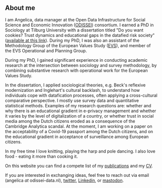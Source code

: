 ## About me
I am Angelica, data manager at the Open Data Infrastructure for Social Science and Economic Innovation ([ODISSEI](https://odissei-data.nl/en/)) consortium. I earned a PhD in Sociology at Tilburg University with a dissertation titled "Do you want cookies? Trust dynamics and educational gaps in the datafied risk society" ([available at this link](https://doi.org/10.26116/et28-vc69)). During my PhD, I was also an assistant of the Methodology Group of the European Values Study ([EVS](https://europeanvaluesstudy.eu/)), and member of the EVS Operational and Planning Group. 

During my PhD, I gained significant experience in conducting academic research at the intersection between sociology and survey methodology, by combining substantive research with operational work for the European Values Study. 

In the dissertation, I applied sociological theories, e.g. Beck's reflexive modernization and Inglehart's cultural backlash, to understand how individuals cope with datafication processes, often applying a cross-cultural comparative perspective. I mostly use survey data and quantitative statistical methods. Examples of my research questions are: whether and why there is an educational gradient in e-privacy management and whether it varies by the level of digitalization of a country, or whether trust in social media among the Dutch citizens eroded as a consequence of the Cambridge Analytica scandal. At the moment, I am working on a paper on the acceptability of a Covid-19 passport among the Dutch citizens, and on the educational gradient in acceptance of surveillance among European citizens.

In my free time I love knitting, playing the harp and pole dancing. I also love food - eating it more than cooking it.

On this website you can find a compete list of my [publications](/publications/) and my [CV](/cv/).

If you are interested in exchanging ideas, feel free to reach out via email (angelica _at_ odissei-data.nl), [twitter](https://twitter.com/AngelicaMaineri), [Linkedin](https://www.linkedin.com/in/angelica-maineri-72b44a131/), or [mastodon](https://akademienl.social/@AngelicaMaineri).

